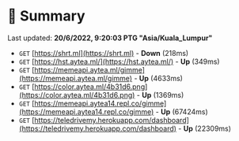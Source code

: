 # 📖 Summary
Last updated: **20/6/2022, 9:20:03 PTG "Asia/Kuala_Lumpur"**

- `GET` [https://shrt.ml](https://shrt.ml) - **Down** (218ms)
- `GET` [https://hst.aytea.ml/](https://hst.aytea.ml/) - **Up** (349ms)
- `GET` [https://memeapi.aytea.ml/gimme](https://memeapi.aytea.ml/gimme) - **Up** (4633ms)
- `GET` [https://color.aytea.ml/4b31d6.png](https://color.aytea.ml/4b31d6.png) - **Up** (1369ms)
- `GET` [https://memeapi.aytea14.repl.co/gimme](https://memeapi.aytea14.repl.co/gimme) - **Up** (67424ms)
- `GET` [https://teledrivemy.herokuapp.com/dashboard](https://teledrivemy.herokuapp.com/dashboard) - **Up** (22309ms)
